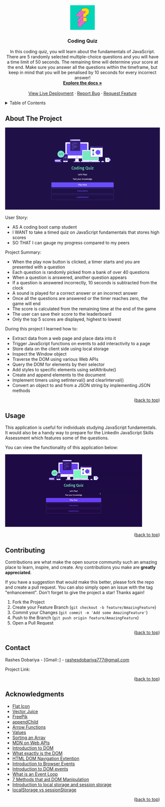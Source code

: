<a name="readme-top"></a>

<!-- PROJECT LOGO -->
<br />
<div align="center">
  <a href="https://github.com/Rashesh94263/coding-quiz">
    <img src="assets/images/readmelogo.jpg" alt="Logo" width="80" height="80">
  </a>

<h3 align="center">Coding Quiz</h3>

  <p align="center">
  In this coding quiz, you will learn about the fundamentals of JavaScript. There are 5 randomly selected multiple-choice questions and you will have a time limit of 50 seconds. The remaining time will determine your score at the end. Make sure you answer all the questions within the timeframe, but keep in mind that you will be penalised by 10 seconds for every incorrect answer!

<br />
<a href="https://github.com/Rashesh94263/coding-quiz"><strong>Explore the docs »</strong></a>
<br />
<br />
<a href="">View Live Deployment</a>
·
<a href="https://github.com/Rashesh94263/coding-quiz/issues">Report Bug</a>
·
<a href="https://github.com/Rashesh94263/coding-quiz/issues">Request Feature</a>

  </p>
</div>

<!-- TABLE OF CONTENTS -->
<details>
  <summary>Table of Contents</summary>
  <ol>
    <li>
      <a href="#about-the-project">About The Project</a>
    </li>
        <li><a href="#usage">Usage</a></li>
    <li><a href="#contributing">Contributing</a></li>
    <li><a href="#contact">Contact</a></li>
    <li><a href="#acknowledgments">Acknowledgments</a></li>
  </ol>
</details>

<!-- ABOUT THE PROJECT -->

## About The Project

<!--- Add URL of live project... -->

[![Coding Quiz][product-screenshot]]()

User Story:

- AS A coding boot camp student
- I WANT to take a timed quiz on JavaScript fundamentals that stores high scores
- SO THAT I can gauge my progress compared to my peers

Project Summary:

- When the play now button is clicked, a timer starts and you are presented with a question
- Each question is randomly picked from a bank of over 40 questions
- When a question is answered, another question appears
- If a question is answered incorrectly, 10 seconds is subtracted from the clock
- A sound is played for a correct answer or an incorrect answer
- Once all the questions are answered or the timer reaches zero, the game will end
- The score is calculated from the remaining time at the end of the game
- The user can save their score to the leaderboard
- Only the top 5 scores are displayed, highest to lowest

During this project I learned how to:

- Extract data from a web page and place data into it
- Trigger JavaScript functions on events to add interactivity to a page
- Store data on the client side using local storage
- Inspect the Window object
- Traverse the DOM using various Web APIs
- Query the DOM for elements by their selector
- Add styles to specific elements using setAttribute()
- Create and append elements to the document
- Implement timers using setInterval() and clearInterval()
- Convert an object to and from a JSON string by implementing JSON methods

<p align="right">(<a href="#readme-top">back to top</a>)</p>

## Usage

This application is useful for individuals studying JavaScript fundamentals. It would also be a handy way to prepare for the LinkedIn JavaScript Skills Assessment which features some of the questions.

You can view the functionality of this application below:

![Coding Quiz](assets/images/usagegif.gif)

<p align="right">(<a href="#readme-top">back to top</a>)</p>

<!-- CONTRIBUTING -->

## Contributing

Contributions are what make the open source community such an amazing place to learn, inspire, and create. Any contributions you make are **greatly appreciated**.

If you have a suggestion that would make this better, please fork the repo and create a pull request. You can also simply open an issue with the tag "enhancement".
Don't forget to give the project a star! Thanks again!

1. Fork the Project
2. Create your Feature Branch (`git checkout -b feature/AmazingFeature`)
3. Commit your Changes (`git commit -m 'Add some AmazingFeature'`)
4. Push to the Branch (`git push origin feature/AmazingFeature`)
5. Open a Pull Request

<p align="right">(<a href="#readme-top">back to top</a>)</p>

<!-- CONTACT -->

## Contact

Rashes Dobariya - [Gmail::] - rashesdobariya777@gmail.com

Project Link: [](https://github.com/Rashesh94263/coding-quiz)

<p align="right">(<a href="#readme-top">back to top</a>)</p>

<!-- ACKNOWLEDGMENTS -->

## Acknowledgments

- [Flat Icon](https://www.flaticon.com/free-icon/podium_548481?related_id=548440&origin=search)
- [Vector Juice](https://www.freepik.com/author/vectorjuice)
- [FreePik](https://www.freepik.com/free-vector/question-mark-layered-3d-vector-font_18919699.htm#query=quiz&position=31&from_view=search&track=sph)
- [appendChild](https://developer.mozilla.org/en-US/docs/Web/API/Node/appendChild)
- [Arrow Functions](https://www.w3schools.com/js/js_arrow_function.asp)
- [Values](https://stackoverflow.com/questions/11563638/how-do-i-get-the-value-of-text-input-field-using-javascript)
- [Sorting an Array](https://stackoverflow.com/questions/5876424/sort-array-of-objects)
- [MDN on Web APIs](https://developer.mozilla.org/en-US/docs/Learn/JavaScript/Client-side_web_APIs/Introduction)
- [Introduction to DOM](https://www.youtube.com/watch?v=-0ZcldkGlt8)
- [What exactly is the DOM](https://bitsofco.de/what-exactly-is-the-dom/)
- [HTML DOM Navigation Extention](https://chrome.google.com/webstore/detail/html-dom-navigation/eimpgjcahblfpdgiknmbmglcafegimil/)
- [Introduction to Browser Events](https://javascript.info/introduction-browser-events)
- [Introduction to DOM events](https://www.smashingmagazine.com/2013/11/an-introduction-to-dom-events/)
- [What is an Event Loop](https://www.youtube.com/watch?v=8aGhZQkoFbQ)
- [7 Methods that aid DOM Manipulation](https://dev.to/desoga/7-javascript-methods-that-aids-dom-manipulation-kkj)
- [Introduction to local storage and session storage](https://alligator.io/js/introduction-localstorage-sessionstorage/)
- [localStorage vs sessionStorage](https://dev.to/caffiendkitten/localstorage-vs-sessionstorage-f9k)

<p align="right">(<a href="#readme-top">back to top</a>)</p>

<!-- MARKDOWN LINKS & IMAGES -->

[linkedin-shield]: https://img.shields.io/badge/-LinkedIn-black.svg?style=for-the-badge&logo=linkedin&colorB=555
[linkedin-url]: https://www.linkedin.com/in/rashesdobariya/
[product-screenshot]: assets/images/screenshot.png
